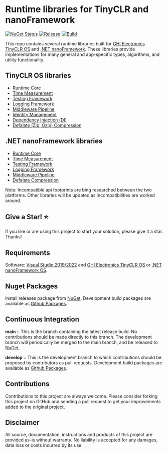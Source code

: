 # Runtime libraries for TinyCLR and nanoFramework

[![NuGet Status](http://img.shields.io/nuget/v/Bytewizer.TinyCLR.Core.svg?style=flat&logo=nuget)](https://www.nuget.org/packages?q=bytewizer)
[![Release](https://github.com/bytewizer/runtime/actions/workflows/release.yml/badge.svg)](https://github.com/bytewizer/runtime/actions/workflows/release.yml)
[![Build](https://github.com/bytewizer/runtime/actions/workflows/actions.yml/badge.svg)](https://github.com/bytewizer/runtime/actions/workflows/actions.yml)

This repo contains several runtime libraries built for [GHI Electronics TinyCLR OS](https://www.ghielectronics.com/) and [.NET nanoFramework](https://www.nanoFramework.net). These libraries provide implementations for many general and app-specific types, algorithms, and utility functionality.

## TinyCLR OS libraries

* [Runtime Core](https://github.com/bytewizer/runtime/tree/develop/src/core)
* [Time Measurement](https://github.com/bytewizer/runtime/tree/develop/src/stopwatch)
* [Testing Framework](https://github.com/bytewizer/runtime/tree/develop/src/assertions) 
* [Logging Framework](https://github.com/bytewizer/runtime/tree/develop/src/logging) 
* [Middleware Pipeline](https://github.com/bytewizer/runtime/tree/develop/src/pipeline) 
* [Identity Management](https://github.com/bytewizer/runtime/tree/develop/src/identity)
* [Dependency Injection (DI)](https://github.com/bytewizer/runtime/tree/develop/src/di)
* [Defalate (Zip, Gzip) Compression](https://github.com/bytewizer/runtime/tree/develop/src/compression)  

## .NET nanoFramework libraries

* [Runtime Core](https://github.com/bytewizer/runtime/tree/develop/src/core)
* [Time Measurement](https://github.com/bytewizer/runtime/tree/develop/src/stopwatch)
* [Testing Framework](https://github.com/bytewizer/runtime/tree/develop/src/assertions) 
* [Logging Framework](https://github.com/bytewizer/runtime/tree/develop/src/logging) 
* [Middleware Pipeline](https://github.com/bytewizer/runtime/tree/develop/src/pipeline)
* [Defalate Compression](https://github.com/bytewizer/runtime/tree/develop/src/compression)  

Note: Incompatible api footprints are bing researched between the two platforms. Other libraries will be updated as incompatibilities are worked around.  

## Give a Star! :star:

If you like or are using this project to start your solution, please give it a star. Thanks!

## Requirements

Software: <a href="https://visualstudio.microsoft.com/downloads/">Visual Studio 2019/2022</a> and <a href="https://www.ghielectronics.com/">GHI Electronics TinyCLR OS</a> or <a href="https://www.nanoFramework.net/">.NET nanoFramework OS</a>.  

## Nuget Packages

Install releases package from [NuGet](https://www.nuget.org/packages?q=bytewizer). Development build packages are available as [Github Packages](https://github.com/bytewizer?tab=packages).

## Continuous Integration

**main** :: This is the branch containing the latest release build. No contributions should be made directly to this branch. The development branch will periodically be merged to the main branch, and be released to [NuGet](https://www.nuget.org/packages?q=bytewizer).

**develop** :: This is the development branch to which contributions should be proposed by contributors as pull requests. Development build packages are available as [Github Packages](https://github.com/bytewizer?tab=packages).

## Contributions

Contributions to this project are always welcome. Please consider forking this project on GitHub and sending a pull request to get your improvements added to the original project.

## Disclaimer

All source, documentation, instructions and products of this project are provided as-is without warranty. No liability is accepted for any damages, data loss or costs incurred by its use.